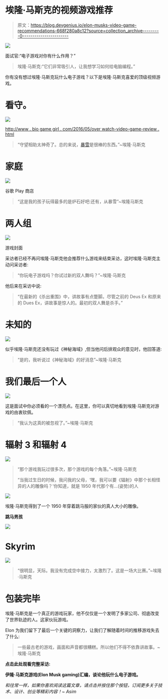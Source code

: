 # 埃隆·马斯克的视频游戏推荐

> 原文：<https://blog.devgenius.io/elon-musks-video-game-recommendations-668f280a8c12?source=collection_archive---------0----------------------->

![](img/27ea284f6bb5081c0f09b1cc7965e7b8.png)

面试官:“电子游戏对你有什么作用？”

> 埃隆·马斯克:“它们非常吸引人，让我想学习如何给电脑编程。”

你有没有想过埃隆·马斯克玩什么电子游戏？以下是埃隆·马斯克喜爱的顶级视频游戏。

# 看守。

![](img/696439166cb3c8cd4ea8c4cea500fe5f.png)

[http://www . bio game girl . com/2016/05/over watch-video-game-review . html](http://www.biogamergirl.com/2016/05/overwatch-video-game-review.html)

> “守望相助太神奇了。总的来说，[暴雪](https://www.blizzard.com/en-us/)是很棒的东西。”~埃隆·马斯克

# 家庭

![](img/c027b5d39a22de594fd678303a053f7f.png)

谷歌 Play 商店

> “这是我的孩子玩得最多的是炉石好吧:还有，从暴雪”~埃隆马斯克

# 两人组

![](img/9bbe5bb5bdf61746963c278b28bef3ad.png)

游戏封面

采访者已经不再问埃隆·马斯克他会推荐什么游戏来结束采访，这时埃隆·马斯克主动问采访者:

> “你玩电子游戏吗？你试过新的双人舞吗？”~埃隆·马斯克

他后来在采访中说:

> “在最新的《杀出重围》中，讲故事有点蹩脚。尽管之前的 Deus Ex 和原来的 Dues Ex，讲故事是惊人的。最初的双人舞是杀手。”

# 未知的

![](img/a4d909eae4b994e8440aef8f710456a7.png)

似乎埃隆·马斯克还没有玩过《神秘海域》,但当他问后排观众的意见时，他回答道:

> “是的，我听说过《神秘海域》的好消息”~埃隆·马斯克

# 我们最后一个人

![](img/857f697ea67160b5875a4b24a4bf3f42.png)

这是面试中你必须看的一个漂亮点。在这里，你可以真切地看到埃隆·马斯克对游戏的由衷钦佩。

> “我认为这真的被忽视了。”~埃隆·马斯克

# 辐射 3 和辐射 4

![](img/33c4de7b01e8d85b08a3d7ed0260f744.png)

> “那个游戏我玩过很多次，那个游戏的每个角落。”~埃隆·马斯克
> 
> “当我过生日的时候，我问我的父母，‘嘿，我可以要《辐射》中那个长相怪异的人的雕像吗？’你知道，就是 1950 年代那个有…(姿势)的人

![](img/a4863c34824e887cbef67a4571cb8e1e.png)

埃隆·马斯克得到了一个 1950 年穿着跳马服的家伙的真人大小的雕像。

**跳马男孩**

![](img/01a337885db9811a172403594161437a.png)

# Skyrim

![](img/c48c692c0651ee21599d8937eb85b795.png)

> “很明显，天际。我没有完成空中接力，太激烈了。这是一场大比赛。”~埃隆·马斯克

# **包装完毕**

埃隆·马斯克是一个真正的游戏玩家，他不仅仅是一个发明了多家公司、彻底改变了世界轨迹的人。这家伙玩游戏。

Elon 为我们留下了最后一个关键的洞察力，让我们了解随着时间的推移游戏失去了什么:

> 一些最古老的游戏，画面和声音都很糟糕。所以他们不得不依靠讲故事。~埃隆·马斯克

**点击此处观看完整采访:**

**伊隆·马斯克游戏(Elon Musk gaming)汇编，谈论他玩什么电子游戏。**

*和往常一样，如果你喜欢阅读这篇文章，请点击并按住那个按钮，订阅更多关于技术、设计、创业等精彩内容！~ Asim*